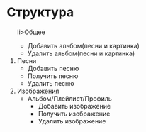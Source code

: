 <h1>Структура</h1>
<ol>
    li>Общее
    <ul>
      <li>Добавить альбом(песни и картинка)</li>
      <li>Удалить альбом(песни и картинка)</li>
    </ul>
  </li>
  
  <li>Песни
    <ul>
      <li>Добавить песню</li>
      <li>Получить песню</li>
      <li>Удалить песню</li>
    </ul>
  </li>

  <li>Изображения
    <ul>
      <li>Альбом/Плейлист/Профиль
      <ul>
        <li>Добавить изображение</li>
        <li>Получить изображение</li>
        <li>Удалить изображение</li>
      </ul>
    </li>
    </ul>
